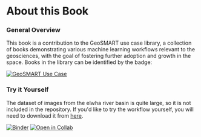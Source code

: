 # About this Book

### General Overview

This book is a contribution to the GeoSMART use case library, a collection of books demonstrating various machine learning workflows relevant to the geosciences, with the goal of fostering further adoption and growth in the space. Books in the library can be identified by the badge:

[![GeoSMART Use Case](img/use_case_badge.svg)](https://geo-smart.github.io/usecases)

### Try it Yourself

The dataset of images from the elwha river basin is quite large, so it is not included in the repository. If you'd like to try the workflow yourself, you will need to download it from [here](https://www.dropbox.com/s/qkr9712m8jt3zft/AirborneData.mat?dl=0).

[![Binder](https://mybinder.org/badge_logo.svg)](https://mybinder.org/v2/gh/StefanTodoran/elwha_dataset_realignment/HEAD)
[![Open in Collab](https://colab.research.google.com/assets/colab-badge.svg)](https://colab.research.google.com/github/StefanTodoran/elwha_dataset_realignment)